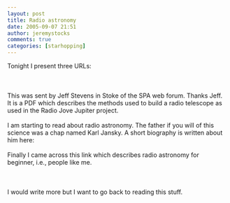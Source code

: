 ```yaml
---
layout: post
title: Radio astronomy
date: 2005-09-07 21:51
author: jeremystocks
comments: true
categories: [starhopping]
---
```

Tonight I present three URLs:<br /><br /><a href="http://www.users.waitrose.com/~spa/Images/ncrom019.pdf"></a><br /><br />This was sent by Jeff Stevens in Stoke of the SPA web forum. Thanks Jeff. It is a PDF which describes the methods used to build a radio telescope as used in the Radio Jove Jupiter project.<br /><br />I am starting to read about radio astronomy. The father if you will of this science was a chap named Karl Jansky. A short biography is written about him here: <a href="http://www.bigear.org/vol1no4/jansky.htm"></a><br /><br />Finally I came across this link which describes radio astronomy for beginner, i.e., people like me.<br /><br /><a href="http://www.bigear.org/guide.htm"></a><br /><br />I would write more but I want to go back to reading this stuff.

